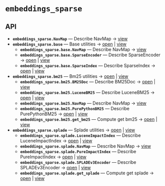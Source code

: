# `embeddings_sparse`

<!-- START doctoc generated TOC please keep comment here to allow auto update -->
<!-- END doctoc generated TOC please keep comment here to allow auto update -->

## API
- **`embeddings_sparse.NavMap`** — Describe NavMap → [view](https://github.com/paul-heyse/kgfoundry/blob/326cba7089fce0d0bc5d078ad95af075ddc7117d/src/kgfoundry_common/navmap_types.py#L32-L45)
- **`embeddings_sparse.base`** — Base utilities → [open](./base.py:1:1) | [view](https://github.com/paul-heyse/kgfoundry/blob/326cba7089fce0d0bc5d078ad95af075ddc7117d/src/embeddings_sparse/base.py#L1)
  - **`embeddings_sparse.base.NavMap`** — Describe NavMap → [view](https://github.com/paul-heyse/kgfoundry/blob/326cba7089fce0d0bc5d078ad95af075ddc7117d/src/kgfoundry_common/navmap_types.py#L32-L45)
  - **`embeddings_sparse.base.SparseEncoder`** — Describe SparseEncoder → [open](./base.py:27:1) | [view](https://github.com/paul-heyse/kgfoundry/blob/326cba7089fce0d0bc5d078ad95af075ddc7117d/src/embeddings_sparse/base.py#L27-L60)
  - **`embeddings_sparse.base.SparseIndex`** — Describe SparseIndex → [open](./base.py:64:1) | [view](https://github.com/paul-heyse/kgfoundry/blob/326cba7089fce0d0bc5d078ad95af075ddc7117d/src/embeddings_sparse/base.py#L64-L126)
- **`embeddings_sparse.bm25`** — Bm25 utilities → [open](./bm25.py:1:1) | [view](https://github.com/paul-heyse/kgfoundry/blob/326cba7089fce0d0bc5d078ad95af075ddc7117d/src/embeddings_sparse/bm25.py#L1)
  - **`embeddings_sparse.bm25.BM25Doc`** — Describe BM25Doc → [open](./bm25.py:64:1) | [view](https://github.com/paul-heyse/kgfoundry/blob/326cba7089fce0d0bc5d078ad95af075ddc7117d/src/embeddings_sparse/bm25.py#L64-L70)
  - **`embeddings_sparse.bm25.LuceneBM25`** — Describe LuceneBM25 → [open](./bm25.py:312:1) | [view](https://github.com/paul-heyse/kgfoundry/blob/326cba7089fce0d0bc5d078ad95af075ddc7117d/src/embeddings_sparse/bm25.py#L312-L464)
  - **`embeddings_sparse.bm25.NavMap`** — Describe NavMap → [view](https://github.com/paul-heyse/kgfoundry/blob/326cba7089fce0d0bc5d078ad95af075ddc7117d/src/kgfoundry_common/navmap_types.py#L32-L45)
  - **`embeddings_sparse.bm25.PurePythonBM25`** — Describe PurePythonBM25 → [open](./bm25.py:74:1) | [view](https://github.com/paul-heyse/kgfoundry/blob/326cba7089fce0d0bc5d078ad95af075ddc7117d/src/embeddings_sparse/bm25.py#L74-L308)
  - **`embeddings_sparse.bm25.get_bm25`** — Compute get bm25 → [open](./bm25.py:468:1) | [view](https://github.com/paul-heyse/kgfoundry/blob/326cba7089fce0d0bc5d078ad95af075ddc7117d/src/embeddings_sparse/bm25.py#L468-L517)
- **`embeddings_sparse.splade`** — Splade utilities → [open](./splade.py:1:1) | [view](https://github.com/paul-heyse/kgfoundry/blob/326cba7089fce0d0bc5d078ad95af075ddc7117d/src/embeddings_sparse/splade.py#L1)
  - **`embeddings_sparse.splade.LuceneImpactIndex`** — Describe LuceneImpactIndex → [open](./splade.py:293:1) | [view](https://github.com/paul-heyse/kgfoundry/blob/326cba7089fce0d0bc5d078ad95af075ddc7117d/src/embeddings_sparse/splade.py#L293-L381)
  - **`embeddings_sparse.splade.NavMap`** — Describe NavMap → [view](https://github.com/paul-heyse/kgfoundry/blob/326cba7089fce0d0bc5d078ad95af075ddc7117d/src/kgfoundry_common/navmap_types.py#L32-L45)
  - **`embeddings_sparse.splade.PureImpactIndex`** — Describe PureImpactIndex → [open](./splade.py:125:1) | [view](https://github.com/paul-heyse/kgfoundry/blob/326cba7089fce0d0bc5d078ad95af075ddc7117d/src/embeddings_sparse/splade.py#L125-L289)
  - **`embeddings_sparse.splade.SPLADEv3Encoder`** — Describe SPLADEv3Encoder → [open](./splade.py:39:1) | [view](https://github.com/paul-heyse/kgfoundry/blob/326cba7089fce0d0bc5d078ad95af075ddc7117d/src/embeddings_sparse/splade.py#L39-L121)
  - **`embeddings_sparse.splade.get_splade`** — Compute get splade → [open](./splade.py:385:1) | [view](https://github.com/paul-heyse/kgfoundry/blob/326cba7089fce0d0bc5d078ad95af075ddc7117d/src/embeddings_sparse/splade.py#L385-L420)
